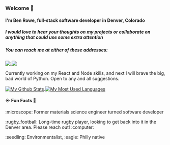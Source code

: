 ### Welcome 👋


#### I'm Ben Rowe, full-stack software developer in Denver, Colorado

##### I would love to hear your thoughts on my projects or collaborate on anything that could use some extra attention 

##### You can reach me at either of these addresses:
<a href='mailto:browe495@gmail.com?subject=[Github]' >
    <img  align='center' src='https://img.shields.io/badge/Gmail-D14836?style=for-the-badge&logo=gmail&logoColor=white' />
</a>
<a href='http://www.linkedin.com/ben-rowe-tech/' >
    <img align='center' src='https://img.shields.io/badge/LinkedIn-0077B5?style=for-the-badge&logo=linkedin&logoColor=white' />
</a>



<p>Currently working on my React and Node skills, and next I will brave the big, bad world of Python. Open to any and all suggestions.
</p>


<a href='https://github.com/anuraghazra/github-readme-stats' >
    <img align='center' src='https://github.readme.stats.vercel.app/api?username=benjamin787&count_private=true&theme=dark&show_icons=true&bg_color=16,hsl(70.74,69.23%,54.12%),hsl(77.93,67.77%,52.55%),hsl(85.15,67.07%,51.18%),hsl(92.5,65.35%,49.8%),hsl(100,64.37%,48.43%),hsl(107.28,63.18%,46.86%),hsl(114.58,62.07%,45.49%),hsl(121.76,60.71%,43.92%),hsl(128.84,59.45%,42.55%),hsl(136.59,58.85%,40.98%),hsl(143.79,57.43%,39.61%),hsl(150.83,55.9%,38.24%),hsl(158.45,55.08%,36.67%),hsl(165.77,54.19%,35.1%),hsl(172.75,52.6%,33.92%),hsl(180,51.52%,32.35%)' alt='My Github Stats' />
</a>
<a href='https://github.com/anuraghazra/github-readme-stats'>
    <img align='center' src='https://github-readme-stats.vercel.app/api/top-langs/?username=benjamin787' alt='My Most Used Languages' />
</a>





<!--
**benjamin787/benjamin787** is a ✨ _special_ ✨ repository because its `README.md` (this file) appears on your GitHub profile.

Here are some ideas to get you started:

- 🔭 I’m currently working on ...
- 🌱 I’m currently learning ...
- 👯 I’m looking to collaborate on ...
- 🤔 I’m looking for help with ...
- 💬 Ask me about ...
- 📫 How to reach me: ...
- 😄 Pronouns: ...
- ⚡ Fun fact: ...
-->

#### :sunny:   Fun Facts   :confetti_ball:
<p>:microscope: Former materials science engineer turned software developer</p>
<p>
    :rugby_football: Long-time rugby player, looking to get back into it in the Denver area. Please reach out! :computer:
</p>
<p>:seedling: Environmentalist, :eagle: Philly native</p>
